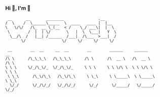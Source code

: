 <!--![Alt Text](https://i.imgur.com/wCYf7L2.png) -->

### Hi 👋, I'm 🔧
```
 __      __       ________               .__                  
/  \    /  \______\_____  \  ____   ____ |  |__               
\   \/\/   /\_  __ \_(__  < /    \_/ ___\|  |  \              
 \        /  |  | \/       \   |  \  \___|   Y  \             
  \__/\  /   |__| /______  /___|  /\___  >___|  /             
       \/                \/     \/     \/     \/              
```  


                                     
<!--
``` 
📫 you can reach me on [Discord](https://discord.com/users/875367612001943583)  
 - 🔧 I'm currently working on my custom FlipperZero firmware
 - 🏠 For this i'm learning C, while brushing up my pixel art skills and other cool stuff!
 - 🛠️ Other than that, here are some things I like:
   - writing guides and creating documents
   - editing/creating pictures and videos
   - modify games, especially GTA
 - 🕹️ I also like VR a lot, i've been testing some neat experiences
 - ⚡ Feel free to reach out for requests!
```
```
# the ways i spend my time currently:
```
```text
Photoshop         ████████████████████▓░░░░
Illustrator       ██████████████████████▓░░
C                 █████████▓░░░░░░░░░░░░░░░
Powershell        ███████████▓░░░░░░░░░░░░░
Bash              ██████████▓░░░░░░░░░░░░░░
```
-->
```
 __        __  __     __  __        __        ______     ______        __    
/\ \      /\_\_\_\   /\_\_\_\      /\ \      /\  __ \   /\  __ \      /\ \   
\ \ \     \/_/\_\/_  \/_/\_\/_     \ \ \     \ \ \/\ \  \ \ \/\ \     \ \ \  
 \ \_\      /\_\/\_\   /\_\/\_\     \ \_\     \ \_____\  \ \_____\     \ \_\ 
  \/_/      \/_/\/_/   \/_/\/_/      \/_/      \/_____/   \/_____/      \/_/ 
                                                                            
```


<!--
**wrenchathome/wrenchathome** is a ✨ _special_ ✨ repository because its `README.md` (this file) appears on your GitHub profile.
### Hi there 👋
<br />

Here are some ideas to get you started:

- 🔭 I’m currently working on ...
- 🌱 I’m currently learning ...
- 👯 I’m looking to collaborate on ...
- 🤔 I’m looking for help with ...
- 💬 Ask me about ...
- 📫 How to reach me: ...
- 😄 Pronouns: ...
- ⚡ Fun fact: ...
-->
